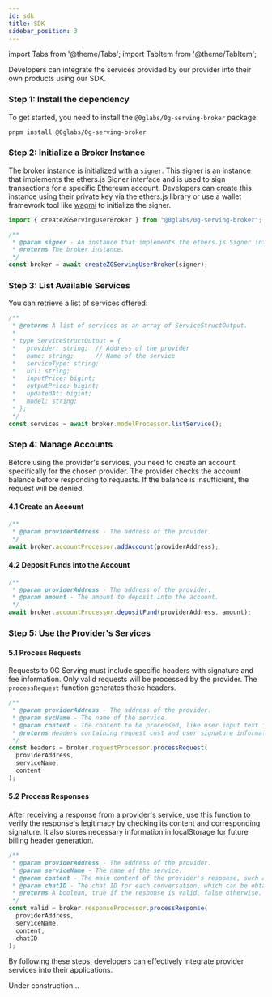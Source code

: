 ```yaml
---
id: sdk
title: SDK
sidebar_position: 3
---
```


import Tabs from '@theme/Tabs';
import TabItem from '@theme/TabItem';

Developers can integrate the services provided by our provider into their own products using our SDK.

<Tabs>
<TabItem value="ts-web" label="TS SDK for Web Dev" default>

### Step 1: Install the dependency

To get started, you need to install the `@0glabs/0g-serving-broker` package:

```bash
pnpm install @0glabs/0g-serving-broker
```

### Step 2: Initialize a Broker Instance

The broker instance is initialized with a `signer`. This signer is an instance that implements the ethers.js Signer interface and is used to sign transactions for a specific Ethereum account. Developers can create this instance using their private key via the ethers.js library or use a wallet framework tool like [wagmi](https://wagmi.sh/react/guides/ethers) to initialize the signer.

```typescript
import { createZGServingUserBroker } from "@0glabs/0g-serving-broker";

/**
 * @param signer - An instance that implements the ethers.js Signer interface.
 * @returns The broker instance.
 */
const broker = await createZGServingUserBroker(signer);
```

### Step 3: List Available Services

You can retrieve a list of services offered:

```typescript
/**
 * @returns A list of services as an array of ServiceStructOutput.
 *
 * type ServiceStructOutput = {
 *   provider: string;  // Address of the provider
 *   name: string;      // Name of the service
 *   serviceType: string;
 *   url: string;
 *   inputPrice: bigint;
 *   outputPrice: bigint;
 *   updatedAt: bigint;
 *   model: string;
 * };
 */
const services = await broker.modelProcessor.listService();
```

### Step 4: Manage Accounts

Before using the provider's services, you need to create an account specifically for the chosen provider. The provider checks the account balance before responding to requests. If the balance is insufficient, the request will be denied.

#### 4.1 Create an Account

```typescript
/**
 * @param providerAddress - The address of the provider.
 */
await broker.accountProcessor.addAccount(providerAddress);
```

#### 4.2 Deposit Funds into the Account

```typescript
/**
 * @param providerAddress - The address of the provider.
 * @param amount - The amount to deposit into the account.
 */
await broker.accountProcessor.depositFund(providerAddress, amount);
```

### Step 5: Use the Provider's Services

#### 5.1 Process Requests

Requests to 0G Serving must include specific headers with signature and fee information. Only valid requests will be processed by the provider. The `processRequest` function generates these headers.

```typescript
/**
 * @param providerAddress - The address of the provider.
 * @param svcName - The name of the service.
 * @param content - The content to be processed, like user input text in a chatbot.
 * @returns Headers containing request cost and user signature information.
 */
const headers = broker.requestProcessor.processRequest(
  providerAddress,
  serviceName,
  content
);
```

#### 5.2 Process Responses

After receiving a response from a provider's service, use this function to verify the response's legitimacy by checking its content and corresponding signature. It also stores necessary information in localStorage for future billing header generation.

```typescript
/**
 * @param providerAddress - The address of the provider.
 * @param serviceName - The name of the service.
 * @param content - The main content of the provider's response, such as chatbot response text.
 * @param chatID - The chat ID for each conversation, which can be obtained from the provider's response.
 * @returns A boolean, true if the response is valid, false otherwise.
 */
const valid = broker.responseProcessor.processResponse(
  providerAddress,
  serviceName,
  content,
  chatID
);
```

By following these steps, developers can effectively integrate provider services into their applications.

</TabItem>

<TabItem value="other" label="Other SDKs">
Under construction...
</TabItem>

</Tabs>
